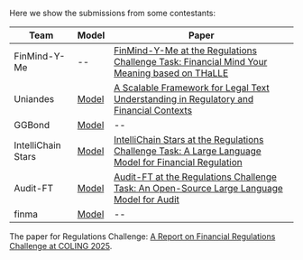 Here we show the submissions from some contestants:

| Team | Model | Paper |
| ---- |------ | ----------- | 
| FinMind-Y-Me | -- | [FinMind-Y-Me at the Regulations Challenge Task: Financial Mind Your Meaning based on THaLLE](https://aclanthology.org/2025.finnlp-1.41/) |
| Uniandes | [Model](https://huggingface.co/smartinez1/Llama-3.1-8B-FINLLM) | [A Scalable Framework for Legal Text Understanding in Regulatory and Financial Contexts](https://aclanthology.org/2025.finnlp-1.39/) |
| GGBond | [Model](https://huggingface.co/LuozzzzzzzzzzzzzzY/FMDMllama) | -- |
| IntelliChain Stars | [Model](https://huggingface.co/daishen/llama3.2-3b-ins-regulation) | [IntelliChain Stars at the Regulations Challenge Task: A Large Language Model for Financial Regulation](https://aclanthology.org/2025.finnlp-1.43/) |
| Audit-FT | [Model](https://huggingface.co/HooRin/AuditWen/tree/main) | [Audit-FT at the Regulations Challenge Task: An Open-Source Large Language Model for Audit](https://aclanthology.org/2025.finnlp-1.40/) |
| finma | [Model](https://huggingface.co/lxl3129/finma/tree/main) | -- |

The paper for Regulations Challenge: [A Report on Financial Regulations Challenge at COLING 2025](https://aclanthology.org/2025.finnlp-1.42/). 

